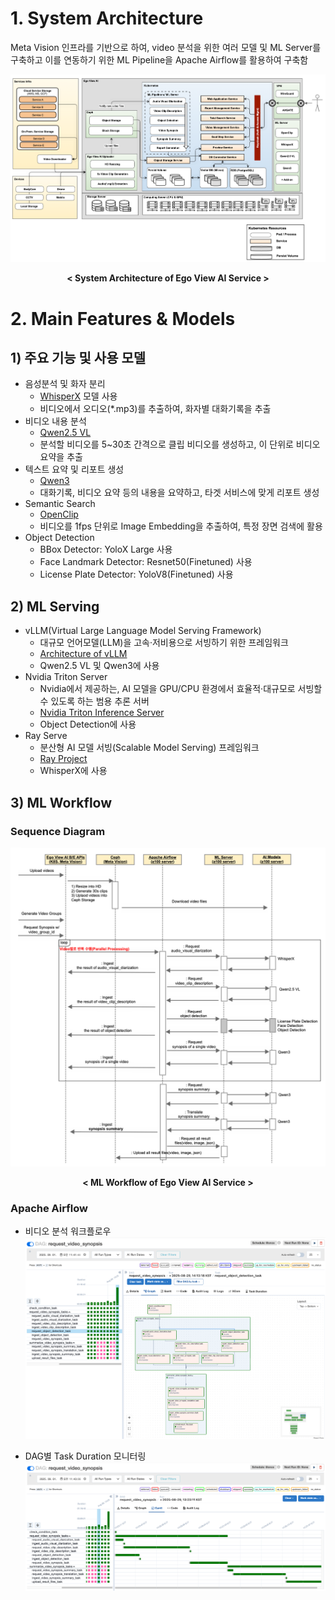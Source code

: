 # 1. System Architecture

Meta Vision 인프라를 기반으로 하여, video 분석을 위한 여러 모델 및 ML Server를 구축하고 이를 연동하기 위한 ML Pipeline을 Apache Airflow를 활용하여 구축함


![Ego View AI System Architecture](./images/ego_view_ai_system_archi.png)
<center><b>< System Architecture of Ego View AI Service ></b></center>



# 2. Main Features & Models

## 1) 주요 기능 및 사용 모델
- 음성분석 및 화자 분리
    - [WhisperX](https://github.com/m-bain/whisperX?utm_source=chatgpt.com) 모델 사용
    - 비디오에서 오디오(*.mp3)를 추출하여, 화자별 대화기록을 추출
- 비디오 내용 분석
    - [Qwen2.5 VL](https://github.com/QwenLM/Qwen3-VL?utm_source=chatgpt.com)
    - 분석할 비디오를 5~30초 간격으로 클립 비디오를 생성하고, 이 단위로 비디오 요약을 추출
- 텍스트 요약 및 리포트 생성
    - [Qwen3](https://github.com/QwenLM/Qwen3?utm_source=chatgpt.com)
    - 대화기록, 비디오 요약 등의 내용을 요약하고, 타겟 서비스에 맞게 리포트 생성
- Semantic Search
    - [OpenClip](https://github.com/mlfoundations/open_clip?utm_source=chatgpt.com)
    - 비디오를 1fps 단위로 Image Embedding을 추출하여, 특정 장면 검색에 활용
- Object Detection
    - BBox Detector: YoloX Large 사용
    - Face Landmark Detector: Resnet50(Finetuned) 사용
    - License Plate Detector: YoloV8(Finetuned) 사용



## 2) ML Serving
- vLLM(Virtual Large Language Model Serving Framework)
    - 대규모 언어모델(LLM)을 고속·저비용으로 서빙하기 위한 프레임워크
    - [Architecture of vLLM](https://docs.vllm.ai/en/latest/design/arch_overview.html)
    - Qwen2.5 VL 및 Qwen3에 사용
- Nvidia Triton Server
    - Nvidia에서 제공하는, AI 모델을 GPU/CPU 환경에서 효율적·대규모로 서빙할 수 있도록 하는 범용 추론 서버
    - [Nvidia Triton Inference Server](https://github.com/triton-inference-server/server)
    - Object Detection에 사용
- Ray Serve
    - 분산형 AI 모델 서빙(Scalable Model Serving) 프레임워크
    - [Ray Project](https://github.com/ray-project/ray)
    - WhisperX에 사용


## 3) ML Workflow

### Sequence Diagram

![Ego View AI ML Workflow](./images/ego_view_ai_ml_workflow.png)
<center><b>< ML Workflow of Ego View AI Service ></b></center>

### Apache Airflow


- 비디오 분석 워크플로우
![Ego View AI ML Workflow Dags](./images/ego_view_ai_dags_workflow.png)
 

- DAG별 Task Duration 모니터링
![Ego View AI ML Workflow Task Duration](./images/ego_view_ai_dags_task_duration.png)
 